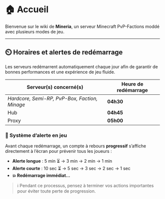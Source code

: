 # 🏠 Accueil

Bienvenue sur le wiki de **Mineria**, un serveur Minecraft PvP-Factions moddé avec plusieurs modes de jeu.

---

## ⏲️ Horaires et alertes de redémarrage

Les serveurs redémarrent automatiquement chaque jour afin de garantir de bonnes performances et une expérience de jeu fluide.

| Serveur(s) concerné(s)                         | Heure de redémarrage |
|------------------------------------------------|----------------------|
| *Hardcore, Semi-RP, PvP-Box, Faction, Minage*  | **04h30**            |
| Hub                                            | **04h45**            |
| Proxy                                          | **05h00**            |

### 🔔 Système d’alerte en jeu

Avant chaque redémarrage, un compte à rebours **progressif** s’affiche directement à l’écran pour prévenir tous les joueurs :

- **Alerte longue** : 5 min ⏳ → 3 min → 2 min → 1 min  
- **Alerte courte** : 10 sec ⏳ → 5 sec → 3 sec → 2 sec → 1 sec  
- **💥 Redémarrage immédiat…**

> ℹ️ Pendant ce processus, pensez à terminer vos actions importantes pour éviter toute perte de progression.
